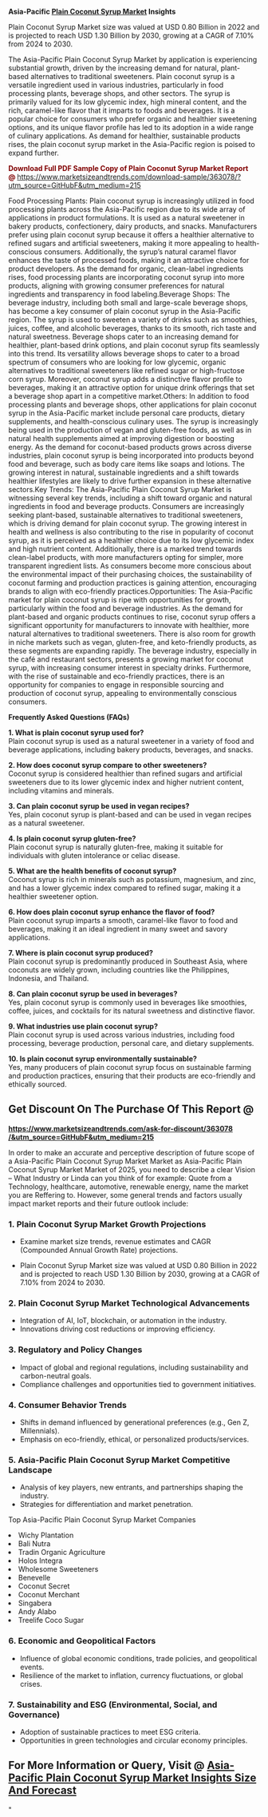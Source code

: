 <p><strong>Asia-Pacific&nbsp;<a href=""https://www.marketsizeandtrends.com/download-sample/363078/&amp;utm_source=GitHubF&amp;utm_medium=215"">Plain Coconut Syrup Market</a> Insights</strong></p><p>Plain Coconut Syrup Market size was valued at USD 0.80 Billion in 2022 and is projected to reach USD 1.30 Billion by 2030, growing at a CAGR of 7.10% from 2024 to 2030.</p><p><p>The Asia-Pacific Plain Coconut Syrup Market by application is experiencing substantial growth, driven by the increasing demand for natural, plant-based alternatives to traditional sweeteners. Plain coconut syrup is a versatile ingredient used in various industries, particularly in food processing plants, beverage shops, and other sectors. The syrup is primarily valued for its low glycemic index, high mineral content, and the rich, caramel-like flavor that it imparts to foods and beverages. It is a popular choice for consumers who prefer organic and healthier sweetening options, and its unique flavor profile has led to its adoption in a wide range of culinary applications. As demand for healthier, sustainable products rises, the plain coconut syrup market in the Asia-Pacific region is poised to expand further. <p><strong><span style="color: #800000;">Download Full PDF Sample Copy of Plain Coconut Syrup Market Report @</span>&nbsp;</strong><a href="https://www.marketsizeandtrends.com/download-sample/363078/?utm_source=GitHubF&amp;utm_medium=215" target="_blank">https://www.marketsizeandtrends.com/download-sample/363078/?utm_source=GitHubF&amp;utm_medium=215</a></p></p><p>Food Processing Plants: Plain coconut syrup is increasingly utilized in food processing plants across the Asia-Pacific region due to its wide array of applications in product formulations. It is used as a natural sweetener in bakery products, confectionery, dairy products, and snacks. Manufacturers prefer using plain coconut syrup because it offers a healthier alternative to refined sugars and artificial sweeteners, making it more appealing to health-conscious consumers. Additionally, the syrup’s natural caramel flavor enhances the taste of processed foods, making it an attractive choice for product developers. As the demand for organic, clean-label ingredients rises, food processing plants are incorporating coconut syrup into more products, aligning with growing consumer preferences for natural ingredients and transparency in food labeling.Beverage Shops: The beverage industry, including both small and large-scale beverage shops, has become a key consumer of plain coconut syrup in the Asia-Pacific region. The syrup is used to sweeten a variety of drinks such as smoothies, juices, coffee, and alcoholic beverages, thanks to its smooth, rich taste and natural sweetness. Beverage shops cater to an increasing demand for healthier, plant-based drink options, and plain coconut syrup fits seamlessly into this trend. Its versatility allows beverage shops to cater to a broad spectrum of consumers who are looking for low glycemic, organic alternatives to traditional sweeteners like refined sugar or high-fructose corn syrup. Moreover, coconut syrup adds a distinctive flavor profile to beverages, making it an attractive option for unique drink offerings that set a beverage shop apart in a competitive market.Others: In addition to food processing plants and beverage shops, other applications for plain coconut syrup in the Asia-Pacific market include personal care products, dietary supplements, and health-conscious culinary uses. The syrup is increasingly being used in the production of vegan and gluten-free foods, as well as in natural health supplements aimed at improving digestion or boosting energy. As the demand for coconut-based products grows across diverse industries, plain coconut syrup is being incorporated into products beyond food and beverage, such as body care items like soaps and lotions. The growing interest in natural, sustainable ingredients and a shift towards healthier lifestyles are likely to drive further expansion in these alternative sectors.Key Trends: The Asia-Pacific Plain Coconut Syrup Market is witnessing several key trends, including a shift toward organic and natural ingredients in food and beverage products. Consumers are increasingly seeking plant-based, sustainable alternatives to traditional sweeteners, which is driving demand for plain coconut syrup. The growing interest in health and wellness is also contributing to the rise in popularity of coconut syrup, as it is perceived as a healthier choice due to its low glycemic index and high nutrient content. Additionally, there is a marked trend towards clean-label products, with more manufacturers opting for simpler, more transparent ingredient lists. As consumers become more conscious about the environmental impact of their purchasing choices, the sustainability of coconut farming and production practices is gaining attention, encouraging brands to align with eco-friendly practices.Opportunities: The Asia-Pacific market for plain coconut syrup is ripe with opportunities for growth, particularly within the food and beverage industries. As the demand for plant-based and organic products continues to rise, coconut syrup offers a significant opportunity for manufacturers to innovate with healthier, more natural alternatives to traditional sweeteners. There is also room for growth in niche markets such as vegan, gluten-free, and keto-friendly products, as these segments are expanding rapidly. The beverage industry, especially in the café and restaurant sectors, presents a growing market for coconut syrup, with increasing consumer interest in specialty drinks. Furthermore, with the rise of sustainable and eco-friendly practices, there is an opportunity for companies to engage in responsible sourcing and production of coconut syrup, appealing to environmentally conscious consumers.<p><strong>Frequently Asked Questions (FAQs)</strong></p><p><strong>1. What is plain coconut syrup used for?</strong><br>Plain coconut syrup is used as a natural sweetener in a variety of food and beverage applications, including bakery products, beverages, and snacks.</p><p><strong>2. How does coconut syrup compare to other sweeteners?</strong><br>Coconut syrup is considered healthier than refined sugars and artificial sweeteners due to its lower glycemic index and higher nutrient content, including vitamins and minerals.</p><p><strong>3. Can plain coconut syrup be used in vegan recipes?</strong><br>Yes, plain coconut syrup is plant-based and can be used in vegan recipes as a natural sweetener.</p><p><strong>4. Is plain coconut syrup gluten-free?</strong><br>Plain coconut syrup is naturally gluten-free, making it suitable for individuals with gluten intolerance or celiac disease.</p><p><strong>5. What are the health benefits of coconut syrup?</strong><br>Coconut syrup is rich in minerals such as potassium, magnesium, and zinc, and has a lower glycemic index compared to refined sugar, making it a healthier sweetener option.</p><p><strong>6. How does plain coconut syrup enhance the flavor of food?</strong><br>Plain coconut syrup imparts a smooth, caramel-like flavor to food and beverages, making it an ideal ingredient in many sweet and savory applications.</p><p><strong>7. Where is plain coconut syrup produced?</strong><br>Plain coconut syrup is predominantly produced in Southeast Asia, where coconuts are widely grown, including countries like the Philippines, Indonesia, and Thailand.</p><p><strong>8. Can plain coconut syrup be used in beverages?</strong><br>Yes, plain coconut syrup is commonly used in beverages like smoothies, coffee, juices, and cocktails for its natural sweetness and distinctive flavor.</p><p><strong>9. What industries use plain coconut syrup?</strong><br>Plain coconut syrup is used across various industries, including food processing, beverage production, personal care, and dietary supplements.</p><p><strong>10. Is plain coconut syrup environmentally sustainable?</strong><br>Yes, many producers of plain coconut syrup focus on sustainable farming and production practices, ensuring that their products are eco-friendly and ethically sourced.</p></p><h2><strong>Get Discount On The Purchase Of This Report @&nbsp;</strong></h2><p><strong><a href=""https://www.marketsizeandtrends.com/ask-for-discount/363078/&amp;utm_source=GitHubF&amp;utm_medium=215"" target=""_blank"">https://www.marketsizeandtrends.com/ask-for-discount/363078<br />/&amp;utm_source=GitHubF&amp;utm_medium=215</a></strong></p><p>In order to make an accurate and perceptive description of future scope of a Asia-Pacific&nbsp;Plain Coconut Syrup Market Market as Asia-Pacific&nbsp;Plain Coconut Syrup Market Market of 2025, you need to describe a clear Vision &ndash; What Industry or Linda can you think of for example: Quote from a Technology, healthcare, automotive, renewable energy, name the market you are Reffering to. However, some general trends and factors usually impact market reports and their future outlook include:</p><h3>1.&nbsp;<strong>Plain Coconut Syrup Market Growth Projections</strong></h3><ul><li>Examine market size trends, revenue estimates and CAGR (Compounded Annual Growth Rate) projections.</li><li><p>Plain Coconut Syrup Market size was valued at USD 0.80 Billion in 2022 and is projected to reach USD 1.30 Billion by 2030, growing at a CAGR of 7.10% from 2024 to 2030.</p></li></ul><h3>2.&nbsp;<strong>Plain Coconut Syrup Market Technological Advancements</strong></h3><ul><li>Integration of AI, IoT, blockchain, or automation in the industry.</li><li>Innovations driving cost reductions or improving efficiency.</li></ul><h3>3.&nbsp;<strong>Regulatory and Policy Changes</strong></h3><ul><li>Impact of global and regional regulations, including sustainability and carbon-neutral goals.</li><li>Compliance challenges and opportunities tied to government initiatives.</li></ul><h3>4.&nbsp;<strong>Consumer Behavior Trends</strong></h3><ul><li>Shifts in demand influenced by generational preferences (e.g., Gen Z, Millennials).</li><li>Emphasis on eco-friendly, ethical, or personalized products/services.</li></ul><h3>5.&nbsp;<strong>Asia-Pacific Plain Coconut Syrup Market Competitive Landscape</strong></h3><ul><li>Analysis of key players, new entrants, and partnerships shaping the industry.</li><li>Strategies for differentiation and market penetration.</li></ul><p data-pm-slice=""1 1 []"">Top Asia-Pacific Plain Coconut Syrup Market Companies</p><div data-test-id=""""><p><li>Wichy Plantation</li><li> Bali Nutra</li><li> Tradin Organic Agriculture</li><li> Holos Integra</li><li> Wholesome Sweeteners</li><li> Benevelle</li><li> Coconut Secret</li><li> Coconut Merchant</li><li> Singabera</li><li> Andy Alabo</li><li> Treelife Coco Sugar</li></p></div><h3>6.&nbsp;<strong>Economic and Geopolitical Factors</strong></h3><ul><li>Influence of global economic conditions, trade policies, and geopolitical events.</li><li>Resilience of the market to inflation, currency fluctuations, or global crises.</li></ul><h3>7.&nbsp;<strong>Sustainability and ESG (Environmental, Social, and Governance)</strong></h3><ul><li>Adoption of sustainable practices to meet ESG criteria.</li><li>Opportunities in green technologies and circular economy principles.</li></ul><h2><strong>For More Information or Query, Visit @&nbsp;</strong><a href=""https://www.verifiedmarketreports.com/product/plain-coconut-syrup-market/"" target=""_blank"">Asia-Pacific Plain Coconut Syrup Market Insights Size And Forecast</a></h2>"
